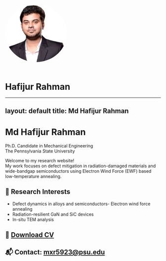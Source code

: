 <link rel="stylesheet" href="assets/style.css">
<img src="profile.png" alt="Profile photo" width="200" style="border-radius: 50%; margin-bottom: 20px;" />

# Hafijur Rahman

---
layout: default
title: Md Hafijur Rahman
---



# Md Hafijur Rahman

Ph.D. Candidate in Mechanical Engineering  
The Pennsylvania State University

Welcome to my research website!  
My work focuses on defect mitigation in radiation-damaged materials and wide-bandgap semiconductors using Electron Wind Force (EWF) based low-temperature annealing.

## 🔬 Research Interests
- Defect dynamics in alloys and semiconductors- Electron wind force annealing
- Radiation-resilient GaN and SiC devices
- In-situ TEM analysis

## 📄 [Download CV](CV.pdf)
## 📬 Contact: mxr5923@psu.edu

